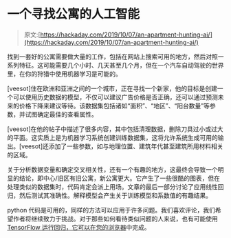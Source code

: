 # 一个寻找公寓的人工智能

> 原文:[https://hackaday.com/2019/10/07/an-apartment-hunting-ai/](https://hackaday.com/2019/10/07/an-apartment-hunting-ai/)

找到一套好的公寓需要做大量的工作，包括在网站上搜索可用的地方，然后对照一系列特征。这可能需要几个小时、几天甚至几个月，但在一个汽车自动驾驶的世界里，在你的狩猎中使用机器学习是可能的。

[veesot]住在欧洲和亚洲之间的一个城市，正在寻找一个新家，他的目标是创建一个可以使用历史数据的模型，不仅可以建议广告价格是否正确，还可以通过预测未来的价格下降来建议等待。该数据集包括诸如“面积”、“地区”、“阳台数量”等参数，并试图确定最佳的查看属性。

[veesot]在他的帖子中描述了很多内容，其中包括清理数据，删除刀具过小或过大的平面。这实质上是为机器学习系统创建训练数据集，这将允许系统生成可用的输出。[veesot]还添加了一些参数，如与地理位置、建筑年代甚至建筑所用材料相关的区域。

关于分析数据变量和确定交叉相关性，还有一个有趣的地方，这最终会导致一个明显的结论，即中心/旧区有旧公寓，新公寓更大。它产生了一些很酷的图表，但在处理类似的数据集时，代码肯定会派上用场。文章的最后一部分讨论了应用线性回归，然后测试其准确性。解释模型会产生关于训练模型和系数值的有趣结果。

python 代码是可用的，同样的方法可以应用于许多问题。我们喜欢评论，我们希望作者将继续致力于挑战。对于那些如何看待类似问题的人来说，也有可能使用 [TensorFlow 运行回归，它可以在您的浏览器](https://hackaday.com/2018/04/16/tensorflow-in-your-browser/)中完成。